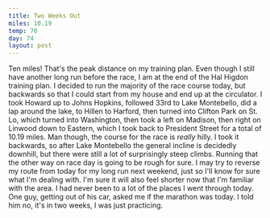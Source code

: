 ```yaml
---
title: Two Weeks Out
miles: 10.19
temp: 70
day: 74
layout: post
---
```

Ten miles! That's the peak distance on my training plan. Even though I still have another long run before the race, I am at the end of the Hal Higdon training plan. I decided to run the majority of the race course today, but backwards so that I could start from my house and end up at the circulator. I took Howard up to Johns Hopkins, followed 33rd to Lake Montebello, did a lap around the lake, to Hillen to Harford, then turned into Clifton Park on St. Lo, which turned into Washington, then took a left on Madison, then right on Linwood down to Eastern, which I took back to President Street for a total of 10.19 miles. Man though, the course for the race is *really* hilly. I took it backwards, so after Lake Montebello the general incline is decidedly downhill, but there were still a lot of surprisingly steep climbs. Running that the other way on race day is going to be rough for sure. I may try to reverse my route from today for my long run next weekend, just so I'll know for sure what I'm dealing with. I'm sure it will also feel shorter now that I'm familiar with the area. I had never been to a lot of the places I went through today. One guy, getting out of his car, asked me if the marathon was today. I told him no, it's in two weeks, I was just practicing.